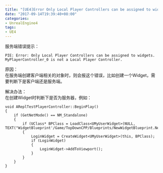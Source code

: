 ```yaml
---
title: "[UE4]Error Only Local Player Controllers can be assigned to widgets"
date: "2017-09-14T19:39:40+08:00"
categories:
- UnrealEngine4
tags:
- UE4
---
```



服务端错误提示：

    PIE: Error: Only Local Player Controllers can be assigned to widgets. MyPlayerController_0 is not a Local Player Controller.
    
原因：  
在服务端创建客户端相关的对象时，则会报这个错误，比如创建一个Widget，需要判断下是客户端还是服务端。

解决办法：  
在创建Widget时判断下是否为服务器，例如：

    void AReplTestPlayerController::BeginPlay()
    {
        if (GetNetMode() == NM_Standalone)
        {
            if (UClass* BPClass = LoadClass<UMyUserWidget>(NULL, TEXT("WidgetBlueprint'/Game/TopDownCPP/Blueprints/NewWidgetBlueprint.NewWidgetBlueprint_C'")))
            {
                LoginWidget = CreateWidget<UMyUserWidget>(this, BPClass);
                if (LoginWidget)
                {
                    LoginWidget->AddToViewport();
                }
            }
        }
    }